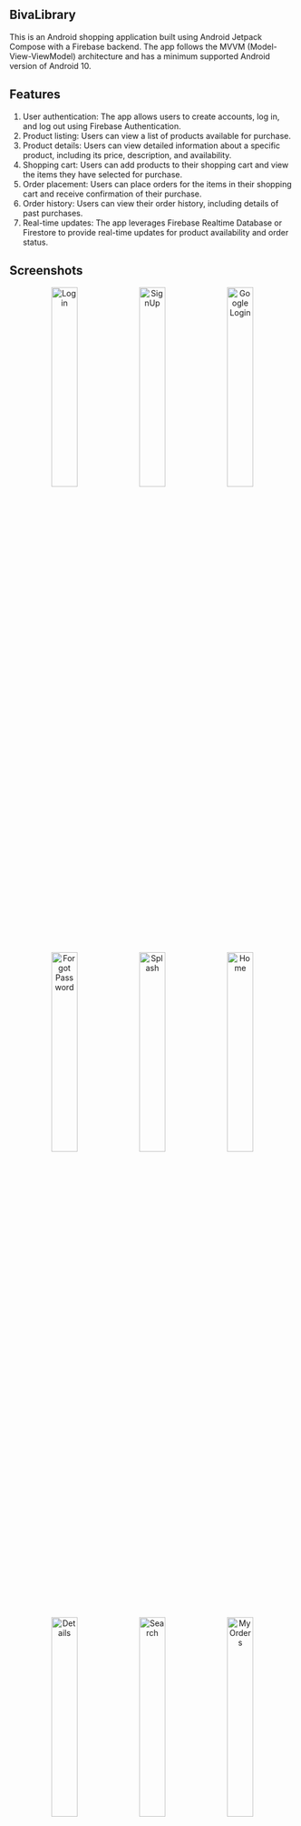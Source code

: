 ## BivaLibrary

This is an Android shopping application built using Android Jetpack Compose with a Firebase backend. The app follows the MVVM (Model-View-ViewModel) architecture and has a minimum supported Android version of Android 10.

## Features
1) User authentication: The app allows users to create accounts, log in, and log out using Firebase Authentication.
2) Product listing: Users can view a list of products available for purchase.
3) Product details: Users can view detailed information about a specific product, including its price, description, and availability.
4) Shopping cart: Users can add products to their shopping cart and view the items they have selected for purchase.
5) Order placement: Users can place orders for the items in their shopping cart and receive confirmation of their purchase.
6) Order history: Users can view their order history, including details of past purchases.
7) Real-time updates: The app leverages Firebase Realtime Database or Firestore to provide real-time updates for product availability and order status.

## Screenshots

<div align="center">
<div>
<img src="https://github.com/prasidhanchan/BivaLibrary/assets/92362239/fb162bcd-0fda-4fbc-b22f-ac952f857bf3" width="30%"  alt="Login"/> <!-- Login -->
<img src="https://github.com/prasidhanchan/BivaLibrary/assets/92362239/6973e13e-9622-43dd-9ab4-7eb44e4b97ab" width="30%"  alt="SignUp"/> <!-- SignUp -->
<img src="https://github.com/prasidhanchan/BivaLibrary/assets/92362239/abdafeff-b6e9-4afe-a747-bd626ea4d96a" width="30%"  alt="Google Login"/> <!-- Google Login -->
<img src="https://github.com/prasidhanchan/BivaLibrary/assets/92362239/fcc26a12-a4d6-4bf8-9a24-4f775acc3f49" width="30%"  alt="Forgot Password"/> <!-- Forgot Password -->
<img src="https://github.com/prasidhanchan/BivaLibrary/assets/92362239/3c98b16b-8a24-48f2-b4cd-867c516c017b" width="30%"  alt="Splash"/> <!-- Splash -->
<img src="https://github.com/prasidhanchan/BivaLibrary/assets/92362239/de14c493-186f-40ba-b540-4c0f221b59b0" width="30%"  alt="Home"/> <!-- Home -->
<img src="https://github.com/prasidhanchan/BivaLibrary/assets/92362239/85af39a1-f8c0-4395-8025-cf97fd1cd3d9" width="30%"  alt="Details"/> <!-- Details -->
<img src="https://github.com/prasidhanchan/BivaLibrary/assets/92362239/f7caf91f-294b-4a9d-ae83-5a6f6c1eeea5" width="30%"  alt="Search"/> <!-- Search -->
<img src="https://github.com/prasidhanchan/BivaLibrary/assets/92362239/2ddcdb57-1877-4ea5-a0a4-36835fcde3c4" width="30%"  alt="My Orders"/> <!-- My Orders -->
<img src="https://github.com/prasidhanchan/BivaLibrary/assets/92362239/2d300ba9-11ea-49bd-9eda-96f511785f2d" width="30%"  alt="Order Details"/> <!-- Orders Details -->
<img src="https://github.com/prasidhanchan/BivaLibrary/assets/92362239/ab9da81d-f813-49c3-93a1-9b000585b3e3" width="30%"  alt="My Cart"/> <!-- My Cart -->
<img src="https://github.com/prasidhanchan/BivaLibrary/assets/92362239/b60db7d2-6688-4448-8349-5c787215b291" width="30%"  alt="My Profile"/> <!-- My Profile -->
<img src="https://github.com/prasidhanchan/BivaLibrary/assets/92362239/63b163d3-7cd3-4088-9334-6cdd3a4d7ebb" width="30%"  alt="Admin Profile"/> <!-- Admin Profile -->
<img src="https://github.com/prasidhanchan/BivaLibrary/assets/92362239/cdd1d7b0-7164-4f60-8690-ffa3bc3b11ab" width="30%"  alt="Admin"/> <!-- Admin -->
<img src="https://github.com/prasidhanchan/BivaLibrary/assets/92362239/00c488a9-d8da-4e3b-90e1-214578a048ee" width="30%"  alt="Employee Profile"/> <!-- Employee Profile -->
<img src="https://github.com/prasidhanchan/BivaLibrary/assets/92362239/c1032c42-21f3-485e-a802-ae111d076f81" width="30%"  alt="Employee"/> <!-- Employee -->
<img src="https://github.com/prasidhanchan/BivaLibrary/assets/92362239/036695e2-8013-451b-a445-4a184e43ae31" width="30%"  alt="Edit Profile"/> <!-- Edit Profile -->
<img src="https://github.com/prasidhanchan/BivaLibrary/assets/92362239/3ed19c52-991d-4b9c-b69e-908aff0fcdb7" width="30%"  alt="Logout"/> <!-- Logout -->
</div>
</div>

## Prerequisites
Before running the app, make sure you have the following:

1) Android Studio Flamingo 2022.2.1 or later.
2) Android SDK with a minimum API level of 29 (Android 10).
3) A Firebase project with the following enabled:
    - **Authentication**: Enable Email/Password and Google sign-in methods in the Firebase Authentication section.
    - **Firestore**: Set up Firestore in Native mode for database storage.
    - **Storage**: Enable Firebase Storage for storing user and product-related files (Have to upgrade your plan now to enable this option).
4) Google services JSON file (google-services.json) placed in the app module.

# Getting Started
1) Clone the repository: git clone https://github.com/Kawaki22/BivaLibrary.git Or Download the Zip file
2) Open the project in Android Studio.
3) Create a Firebase project and configure Firestore or Realtime Database.
4) Add your google-services.json file from your firebase console to the app module.
5) Enable Email/Password and Google sign-in method from Authentication section in firebase.
6) Add your Google Web Client Id in BivaLibraryUtils for Google Sign In to work. 

# Accounts and Login
This app has 3 types of logins
1) Users
2) Admin
3) Employee

Create an admin account from firebase console in the format admin.example@gmail.com

## Dependencies
The project uses the following dependencies:

1) Jetpack Compose: A modern UI toolkit for building native Android apps.
2) Firebase: Provides backend services for authentication, real-time updates, and database storage.
3) Coroutines: Provides asynchronous programming capabilities.
4) ViewModel: Part of the Jetpack library that provides a lifecycle-aware container for UI-related data.
5) Navigation: Handles navigation between different screens and features in the app.
6) Hilt: Used for dependency injection.

For a complete list of dependencies, refer to the build.gradle file in the app module.

## License
The project is licensed under the GPLv3 License. See the LICENSE file for more information.

## Acknowledgements
1) The Android Jetpack Compose team for their excellent work on the framework.
2) The Firebase team for providing a powerful backend infrastructure.

 ---

⭐ **If you like this project or find it useful, please give it a star! It helps to support my work and encourages me to create more.** 😊

